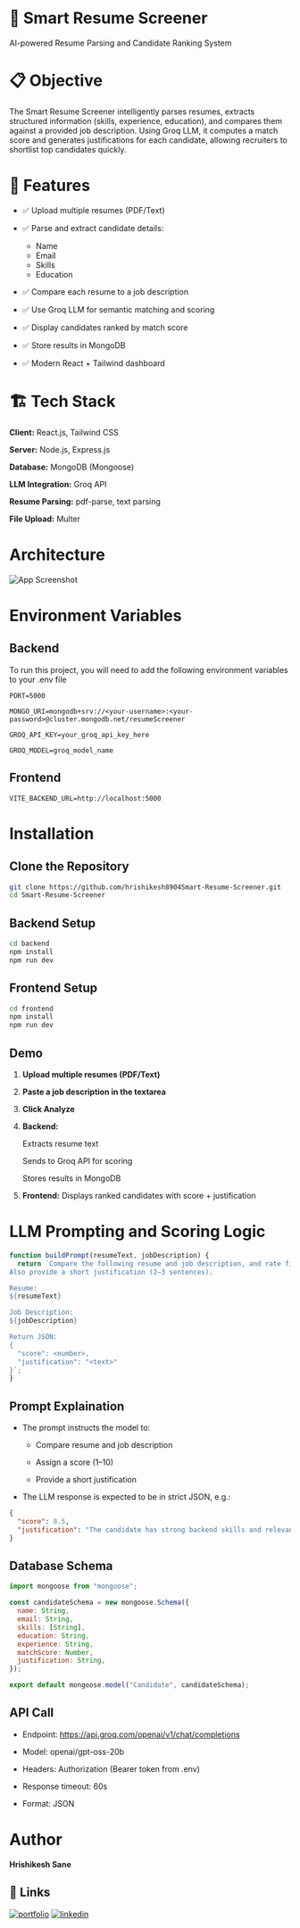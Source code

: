 
# 🧠 Smart Resume Screener

AI-powered Resume Parsing and Candidate Ranking System

# 📋 Objective

The Smart Resume Screener intelligently parses resumes, extracts structured information (skills, experience, education), and compares them against a provided job description.
Using Groq LLM, it computes a match score and generates justifications for each candidate, allowing recruiters to shortlist top candidates quickly.

# 🚀 Features

- ✅ Upload multiple resumes (PDF/Text)
- ✅ Parse and extract candidate details:
    - Name
    - Email
    - Skills
    - Education

- ✅ Compare each resume to a job description
- ✅ Use Groq LLM for semantic matching and scoring
- ✅ Display candidates ranked by match score
- ✅ Store results in MongoDB
- ✅ Modern React + Tailwind dashboard



# 🏗️ Tech Stack

**Client:** React.js, Tailwind CSS

**Server:** Node.js, Express.js

**Database:** MongoDB (Mongoose)

**LLM Integration:** Groq API

**Resume Parsing:** pdf-parse, text parsing

**File Upload:** Multer


# Architecture

![App Screenshot](image.png)


# Environment Variables
## Backend
To run this project, you will need to add the following environment variables to your .env file

`PORT=5000`

`MONGO_URI=mongodb+srv://<your-username>:<your-password>@cluster.mongodb.net/resumeScreener`

`GROQ_API_KEY=your_groq_api_key_here`

`GROQ_MODEL=groq_model_name`

## Frontend

`VITE_BACKEND_URL=http://localhost:5000`

# Installation

## Clone the Repository

```bash 
git clone https://github.com/hrishikesh8904Smart-Resume-Screener.git
cd Smart-Resume-Screener

```
## Backend Setup

```bash
cd backend
npm install
npm run dev
```

## Frontend Setup

```bash
cd frontend
npm install
npm run dev
```

## Demo
1. **Upload multiple resumes (PDF/Text)**
2. **Paste a job description in the textarea**
3. **Click Analyze**
4. **Backend:**

    Extracts resume text

    Sends to Groq API for scoring

    Stores results in MongoDB
5. **Frontend:**
    Displays ranked candidates with score + justification


# LLM Prompting and Scoring Logic

```javascript
function buildPrompt(resumeText, jobDescription) {
  return `Compare the following resume and job description, and rate fit on a scale of 1–10.
Also provide a short justification (2–3 sentences).

Resume:
${resumeText}

Job Description:
${jobDescription}

Return JSON:
{
  "score": <number>,
  "justification": "<text>"
}`;
}
```
## Prompt Explaination
- The prompt instructs the model to:

    - Compare resume and job description

    - Assign a score (1–10)

    - Provide a short justification

- The LLM response is expected to be in strict JSON, e.g.:

```json
{
  "score": 8.5,
  "justification": "The candidate has strong backend skills and relevant Node.js experience but limited exposure to ML."
}
```
## Database Schema

```javascript
import mongoose from "mongoose";

const candidateSchema = new mongoose.Schema({
  name: String,
  email: String,
  skills: [String],
  education: String,
  experience: String,
  matchScore: Number,
  justification: String,
});

export default mongoose.model("Candidate", candidateSchema);
```
## API Call

- Endpoint: https://api.groq.com/openai/v1/chat/completions

- Model: openai/gpt-oss-20b

- Headers: Authorization (Bearer token from .env)

- Response timeout: 60s

- Format: JSON
# Author

**Hrishikesh Sane**

## 🔗 Links
[![portfolio](https://img.shields.io/badge/my_portfolio-000?style=for-the-badge&logo=ko-fi&logoColor=white)](https://hrishikesh-sane.vercel.app/)
[![linkedin](https://img.shields.io/badge/linkedin-0A66C2?style=for-the-badge&logo=linkedin&logoColor=white)](https://www.linkedin.com/in/hrishikesh-sane-353254240/)


